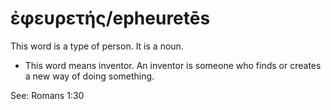 # ἐφευρετής/epheuretēs
This word is a type of person. It is a noun.
* This word means inventor. An inventor is someone who finds or creates a new way of doing something.

See: Romans 1:30
